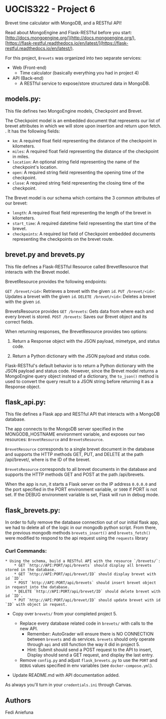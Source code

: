 # UOCIS322 - Project 6 #
Brevet time calculator with MongoDB, and a RESTful API!

Read about MongoEngine and Flask-RESTful before you start: [http://docs.mongoengine.org/](http://docs.mongoengine.org/), [https://flask-restful.readthedocs.io/en/latest/](https://flask-restful.readthedocs.io/en/latest/).



For this project, `Brevets` was organized into two separate services:

* Web (Front-end)
	* Time calculator (basically everything you had in project 4)
* API (Back-end)
	* A RESTful service to expose/store structured data in MongoDB.

## models.py:

This file defines two MongoEngine models, Checkpoint and Brevet.

The Checkpoint model is an embedded document that represents our list of brevet attributes in which we will store upon insertion and return upon fetch. . It has the following fields:

* `km`: A required float field representing the distance of the checkpoint in kilometers.
* `miles`: A required float field representing the distance of the checkpoint in miles.
* `location`: An optional string field representing the name of the checkpoint's location.
* `open`: A required string field representing the opening time of the checkpoint.
* `close`: A required string field representing the closing time of the checkpoint.

The Brevet model is our schema which contains the 3 common attributes of our brevet:

* `length`: A required float field representing the length of the brevet in kilometers.
* `start_time`: A required datetime field representing the start time of the brevet. 
* `checkpoints`: A required list field of Checkpoint embedded documents representing the checkpoints on the brevet route.

## brevet.py and brevets.py

This file defines a Flask-RESTful Resource called BrevetResource that interacts with the Brevet model.


BrevetResource provides the following endpoints:

`GET /brevet/<id>`: Retrieves a brevet with the given `id`.
`PUT /brevet/<id>`: Updates a brevet with the given `id`.
`DELETE /brevet/<id>`: Deletes a brevet with the given `id`.

BrevetsResource provides
`GET /brevets`: Gets data from where each and every brevet is stored.
`POST /brevets`: Saves our Brevet object and its correct fields.

When returning responses, the BrevetResource provides two options:

1. Return a Response object with the JSON payload, mimetype, and status code.

2. Return a Python dictionary with the JSON payload and status code.

Flask-RESTful's default behavior is to return a Python dictionary with the JSON payload and status code. 
However, since the Brevet model returns a MongoEngine query object instead of a dictionary, 
the `to_json()` method is used to convert the query result to a JSON string before returning it as a Response object.

## flask_api.py:

This file defines a Flask app and RESTful API that interacts with a MongoDB database.

The app connects to the MongoDB server specified in the MONGODB_HOSTNAME environment variable, and exposes our two resources: 
`BrevetResource` and `BrevetsResource`.

`BrevetResource` corresponds to a single brevet document in the database and supports the HTTP methods GET, PUT, 
and DELETE at the path /api/brevet/<id>, where <id> is the ID of the brevet.

`BrevetsResource` corresponds to all brevet documents in the database and supports the HTTP methods GET and POST at the path /api/brevets.

When the app is run, it starts a Flask server on the IP address `0.0.0.0` and the port specified in the PORT environment 
variable, or `5000` if PORT is not set. If the DEBUG environment variable is set, Flask will run in debug mode.

## flask_brevets.py:

In order to fully remove the database connection out of our initial flask app, we had to delete all of the logic in our mongodb python script.
From there, the previous mongodb methods `brevets_insert()` and `brevets_fetch()` were modified to respond to the api request using the `requests` library

### Curl Commands:


	* Using the schema, build a RESTful API with the resource `/brevets/`:
		* GET `http://API:PORT/api/brevets` should display all brevets stored in the database.
		* GET `http://API:PORT/api/brevet/ID` should display brevet with id `ID`.
		* POST `http://API:PORT/api/brevets` should insert brevet object in request into the database.
		* DELETE `http://API:PORT/api/brevet/ID` should delete brevet with id `ID`.
		* PUT `http://API:PORT/api/brevet/ID` should update brevet with id `ID` with object in request.

* Copy over `brevets/` from your completed project 5.
	* Replace every database related code in `brevets/` with calls to the new API.
		* Remember: AutoGrader will ensure there is NO CONNECTION between `brevets` and `db` services. `brevets` should only operate through `api` and still function the way it did in project 5.
		* Hint: Submit should send a POST request to the API to insert, Display should send a GET request, and display the last entry.
	* Remove `config.py` and adjust `flask_brevets.py` to use the `PORT` and `DEBUG` values specified in env variables (see `docker-compose.yml`).

* Update README.md with API documentation added.

As always you'll turn in your `credentials.ini` through Canvas.


## Authors

Fedi Aniefuna

